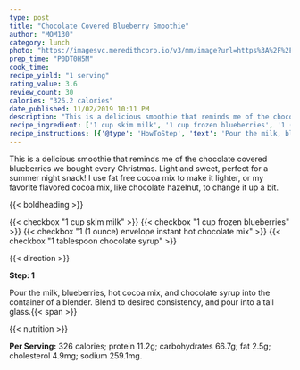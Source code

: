 ```yaml
---
type: post
title: "Chocolate Covered Blueberry Smoothie"
author: "MOM130"
category: lunch
photo: "https://imagesvc.meredithcorp.io/v3/mm/image?url=https%3A%2F%2Fimages.media-allrecipes.com%2Fuserphotos%2F185346.jpg"
prep_time: "P0DT0H5M"
cook_time: 
recipe_yield: "1 serving"
rating_value: 3.6
review_count: 30
calories: "326.2 calories"
date_published: 11/02/2019 10:11 PM
description: "This is a delicious smoothie that reminds me of the chocolate covered blueberries we bought every Christmas.  Light and sweet, perfect for a summer night snack! I use fat free cocoa mix to make it lighter, or my favorite flavored cocoa mix, like chocolate hazelnut, to change it up a bit."
recipe_ingredient: ['1 cup skim milk', '1 cup frozen blueberries', '1 (1 ounce) envelope instant hot chocolate mix', '1 tablespoon chocolate syrup']
recipe_instructions: [{'@type': 'HowToStep', 'text': 'Pour the milk, blueberries, hot cocoa mix, and chocolate syrup into the container of a blender. Blend to desired consistency, and pour into a tall glass.\n'}]
---
```


This is a delicious smoothie that reminds me of the chocolate covered blueberries we bought every Christmas.  Light and sweet, perfect for a summer night snack! I use fat free cocoa mix to make it lighter, or my favorite flavored cocoa mix, like chocolate hazelnut, to change it up a bit. 

{{< boldheading >}}

{{< checkbox "1 cup skim milk" >}}
{{< checkbox "1 cup frozen blueberries" >}}
{{< checkbox "1 (1 ounce) envelope instant hot chocolate mix" >}}
{{< checkbox "1 tablespoon chocolate syrup" >}}


{{< direction >}}

**Step: 1**

Pour the milk, blueberries, hot cocoa mix, and chocolate syrup into the container of a blender. Blend to desired consistency, and pour into a tall glass.{{< span >}}

{{< nutrition >}}

**Per Serving:** 326 calories; protein 11.2g; carbohydrates 66.7g; fat 2.5g; cholesterol 4.9mg; sodium 259.1mg.
